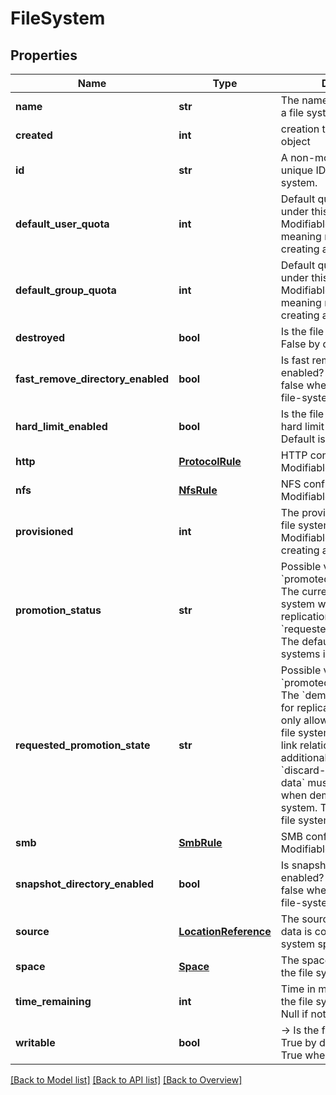 # FileSystem

## Properties
Name | Type | Description | Notes
------------ | ------------- | ------------- | -------------
**name** | **str** | The name of the object (e.g., a file system or snapshot). | [optional] 
**created** | **int** | creation timestamp of the object | [optional] 
**id** | **str** | A non-modifiable, globally unique ID chosen by the system. | [optional] 
**default_user_quota** | **int** | Default quota for a user under this file system. Modifiable. Default is 0, meaning no quota, when creating a new file-system. | [optional] 
**default_group_quota** | **int** | Default quota for a group under this file system. Modifiable. Default is 0, meaning no quota, when creating a new file-system. | [optional] 
**destroyed** | **bool** | Is the file system destroyed? False by default. Modifiable. | [optional] 
**fast_remove_directory_enabled** | **bool** | Is fast remove directory enabled? Modifiable. Default false when creating a new file-system. | [optional] 
**hard_limit_enabled** | **bool** | Is the file system&#39;s size a hard limit quota. Modifiable. Default is false. | [optional] 
**http** | [**ProtocolRule**](ProtocolRule.md) | HTTP configuration. Modifiable. | [optional] 
**nfs** | [**NfsRule**](NfsRule.md) | NFS configuration. Modifiable. | [optional] 
**provisioned** | **int** | The provisioned size of the file system in bytes. Modifiable. Default is 0 when creating a new file-system. | [optional] 
**promotion_status** | **str** | Possible values are &#x60;promoted&#x60; and &#x60;demoted&#x60;. The current status of the file system with respect to replication. Changes via &#x60;requested_promotion_state&#x60;. The default for new file systems is &#x60;promoted&#x60;. | [optional] 
**requested_promotion_state** | **str** | Possible values are &#x60;promoted&#x60; and &#x60;demoted&#x60;. The &#x60;demoted&#x60; state is used for replication targets and is only allowed to be set if the file system is in a replica-link relationship. The additional query param &#x60;discard-non-snapshotted-data&#x60; must be set to &#x60;true&#x60; when demoting a file system. The default for new file systems is &#x60;promoted&#x60;. | [optional] 
**smb** | [**SmbRule**](SmbRule.md) | SMB configuration. Modifiable. | [optional] 
**snapshot_directory_enabled** | **bool** | Is snapshot directory enabled? Modifiable. Default false when creating a new file-system. | [optional] 
**source** | [**LocationReference**](LocationReference.md) | The source snapshot whose data is copied to the file system specified. | [optional] 
**space** | [**Space**](Space.md) | The space specification of the file system. | [optional] 
**time_remaining** | **int** | Time in milliseconds before the file system is eradicated. Null if not destroyed. | [optional] 
**writable** | **bool** | -&gt; Is the file system writable? True by default. Can not be True when active is False. | [optional] 

[[Back to Model list]](index.md#documentation-for-models) [[Back to API list]](index.md#endpoint-properties) [[Back to Overview]](index.md)


